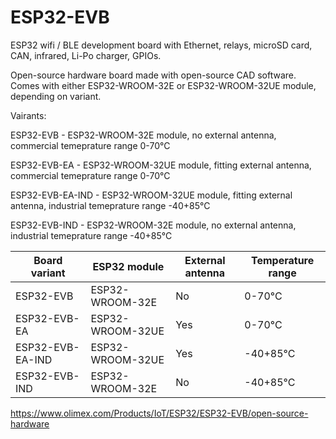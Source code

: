 # ESP32-EVB

ESP32 wifi / BLE development board with Ethernet, relays, microSD card, CAN, infrared, Li-Po charger, GPIOs.

Open-source hardware board made with open-source CAD software. Comes with either ESP32-WROOM-32E or ESP32-WROOM-32UE module, depending on variant.

Vairants:

ESP32-EVB - ESP32-WROOM-32E module, no external antenna, commercial temeprature range 0-70°C

ESP32-EVB-EA - ESP32-WROOM-32UE module, fitting external antenna, commercial temeprature range 0-70°C

ESP32-EVB-EA-IND - ESP32-WROOM-32UE module, fitting external antenna, industrial temeprature range -40+85°C

ESP32-EVB-IND - ESP32-WROOM-32E module, no external antenna, industrial temeprature range -40+85°C

| Board variant | ESP32 module  | External antenna  | Temperature range |
| ------------- | ------------- | -------------  | ------------- |
| ESP32-EVB     | ESP32-WROOM-32E  | No  | 0-70°C  |
| ESP32-EVB-EA  | ESP32-WROOM-32UE  | Yes  | 0-70°C  |
| ESP32-EVB-EA-IND  | ESP32-WROOM-32UE  | Yes  | -40+85°C |
| ESP32-EVB-IND  | ESP32-WROOM-32E  | No  | -40+85°C |

https://www.olimex.com/Products/IoT/ESP32/ESP32-EVB/open-source-hardware



